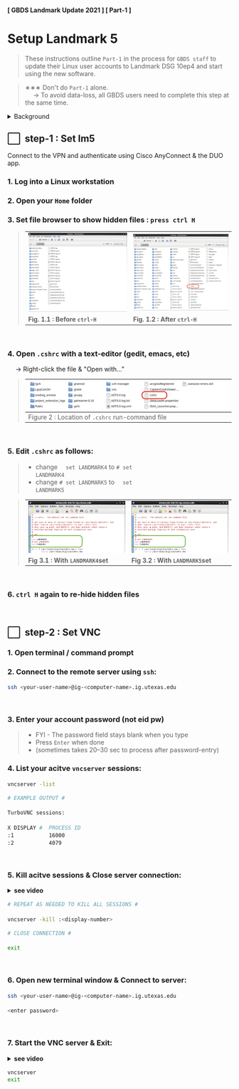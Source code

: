 #### [ GBDS Landmark Update 2021 ] [ Part-1 ]


# Setup Landmark 5

> These instructions outline `Part-1` in the process for `GBDS staff` to update their Linux user accounts to Landmark DSG 10ep4 and start using the new software.


> &#x2217;&#x2217;&#x2217; Don't do `Part-1` alone.<br>
> &emsp; &#x2192; To avoid data-loss, all GBDS users need to complete this step at the same time.


<details>
<summary style="font-size:1.0em">Background</summary>

### Deployed

>
![Linux](https://img.shields.io/badge/platform-rhel%206*%20|%20rhel%207-orange?style=flat-square&logo=red-hat)
![OpenWorks](https://img.shields.io/badge/OpenWorks-5000.10.6.0-419B59?style=flat-square)
![DecisionSpace](https://img.shields.io/badge/DecisionSpace-10ep.4.03-8FC965?style=flat-square)
<br><sup>&#xFF0A; rhel 6 is being phased out, but is still available in limited capacity


### Deprecated

> **Maintenance has expired for these applications, and UT ISO no longer supports them:**

> * DecisionSpace 10ep.0.05
> * OpenWorks 5000.10.2.0
> * Red Hat Enterprise Linux v6 (in-progress)

### Shorthand + Abbreviations

>
<table style="width:100%">
  <tr>
    <td><b>DSG</b></td>
    <td>DecisionSpace Geoscience <br><sub>i.e. DecisionSpace (at some point Landmark added "Geoscience" to the name)</sub></td>
  </tr>
  <tr>
    <td><b>lm4, lm5</b></td>
    <td>Landmark4 & Landmark5 <br><sub> 	&#x2192; UTIG's internal naming convention for the deprecated & new versions, respectively</sub></td>
  </tr>
  <tr>
    <td><b>10ep.x.xx</b></td>
    <td>DecisionSpace version number</td>
  </tr>
  <tr>
    <td><b>10ep</b></td>
    <td>the version being deprecated (10ep.0.05) <br><sub>i.e. "Landmark4" , "lm4"</sub></td>
  </tr>
  <tr>
    <td><b>10ep4</b></td>
    <td>the version being deployed (10ep.4.03) <br><sub>i.e. "Landmark5" , "lm5"</sub></td></td>
   </tr>
</table>

</details>


## &#x2B1C;&#x00A0; step-1 : Set lm5

Connect to the VPN and authenticate using Cisco AnyConnect & the DUO app.

### 1. Log into a Linux workstation

### 2. Open your `Home` folder

### 3. Set file browser to show hidden files : `press ctrl H`

<blockquote>
<table style="width:100%">
<tr>
  <td><img src="./img/ch1/step1/set-lm5-1-browser.png" /></td>
  <td><img src="./img/ch1/step1/set-lm5-2-browser-cshrc.png" /></td>
</tr>
<tr>
  <td><b>Fig. 1.1 : Before <code>ctrl-H</code></b></td>
  <td><b>Fig. 1.2 : After <code>ctrl-H</code></b></td>
</tr>
</table>
</blockquote>

<br>

### 4. Open `.cshrc` with a text-editor (gedit, emacs, etc)

&emsp; &#x2192; Right-click the file & "Open with..."

<blockquote>

| <img src="./img/ch1/step1/set-lm5-3-edit-cshrc.png" /> |
|--------------------------------------------------------|
| Figure 2 : Location of `.cshrc` run-command file       |
</blockquote>

<br>

### 5. Edit `.cshrc` as follows:

> * change <code>&#x2003; set LANDMARK4</code> to <code># set LANDMARK4</code>
> * change <code># set LANDMARK5</code> to <code>&#x2003; set LANDMARK5</code>

<blockquote>
<table style="width:100%">
<tr>
  <td><img src="./img/ch1/step1/set-lm5-4-edit-cshrc.png" /></td>
  <td><img src="./img/ch1/step1/set-lm5-5-edit-cshrc.png" /></td>
</tr>
<tr>
  <td><b>Fig 3.1 : With <code>LANDMARK4</code>set</b></td>
  <td><b>Fig 3.2 : With <code>LANDMARK5</code>set</b></td>
</tr>
</table>
</blockquote>

<br>

### 6. `ctrl H` again to re-hide hidden files

<br>

## &#x2B1C;&#x00A0; step-2 : Set VNC

### 1. Open terminal / command prompt

### 2. Connect to the remote server using `ssh`:
 
```bash
ssh <your-user-name>@ig-<computer-name>.ig.utexas.edu
```
<br>

### 3. Enter your account password (not eid pw)

> * FYI - The password field stays blank when you type
> * Press `Enter` when done
> * (sometimes takes 20–30 sec to process after password-entry)

### 4. List your acitve `vncserver` sessions:

```bash
vncserver -list
```


```bash
# EXAMPLE OUTPUT #

TurboVNC sessions:

X DISPLAY #  PROCESS ID
:1           16000
:2           4079
```
<br>

### 5. Kill acitve sessions & Close server connection:

<details>
<summary><b>see video</b></summary>

<video width="70%" controls loop>
<source src="./img/ch1/step2/set-vnc-1-list-kill.mov">
</video>
</details>

```bash
# REPEAT AS NEEDED TO KILL ALL SESSIONS #

vncserver -kill :<display-number>
```
```bash
# CLOSE CONNECTION #

exit
```

<br>

### 6. Open new terminal window & Connect to server:

```bash
ssh <your-user-name>@ig-<computer-name>.ig.utexas.edu

<enter password>
```

<br>

### 7. Start the VNC server & Exit:

<details>
<summary><b>see video</b></summary>

<video width="70%" controls loop>
<source src="./img/ch1/step2/set-vnc-2-start.mov">
</video>
</details>

```bash
vncserver
exit
```
